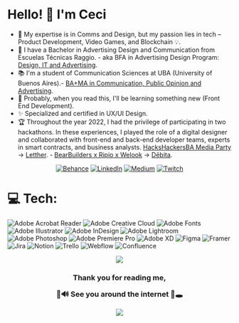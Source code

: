 <h1 align="lef">Hello! 👋 I'm Ceci</h1>


- 👩 My expertise is in Comms and Design, but my passion lies in tech – Product Development, Video Games, and Blockchain 💡.
- 🔭 I have a Bachelor in Advertising Design and Communication from Escuelas Técnicas Raggio. - aka BFA in Advertising Design Program: [Design, IT and Advertising](https://drive.google.com/drive/folders/1Ed_pwjvrikjTlwdOh0LqkrYuWULnnvNZ?usp=sharing).
- 📚 I'm a student of Communication Sciences at UBA (University of Buenos Aires).- [BA+MA in Communication, Public Opinion and Advertising](https://www.uba.ar/internacionales/contenido.php?id=549&lang=en).
- 🌱 Probably, when you read this, I'll be learning something new (Front End Development).
- ✨ Specialized and certified in UX/UI Design.
- 🏆 Throughout the year 2022, I had the privilege of participating in two hackathons. In these experiences, I played the role of a digital designer and collaborated with front-end and back-end developer teams, experts in smart contracts, and business analysts.
[HacksHackersBA Media Party](https://twitter.com/HacksHackersBA) -> [Letther](https://twitter.com/lettherxyz). - [BearBuilders x Ripio x Welook](https://twitter.com/Bear_Builders) -> [Dēbita](https://twitter.com/DebitaFinance).


<div align="center">
  
[![Behance](https://img.shields.io/badge/Behance-1769ff?logo=behance&logoColor=white)](https://behance.net/ceciliavit) [![LinkedIn](https://img.shields.io/badge/LinkedIn-%230077B5.svg?logo=linkedin&logoColor=white)](https://linkedin.com/in/vcecilia) [![Medium](https://img.shields.io/badge/Medium-12100E?logo=medium&logoColor=white)](https://medium.com/@ceciliavit) [![Twitch](https://img.shields.io/badge/Twitch-%239146FF.svg?logo=Twitch&logoColor=white)](https://twitch.tv/chechu_lia) 

</div>

# 💻 Tech:
![Adobe Acrobat Reader](https://img.shields.io/badge/Adobe%20Acrobat%20Reader-EC1C24.svg?style=flat-square&logo=Adobe%20Acrobat%20Reader&logoColor=white) ![Adobe Creative Cloud](https://img.shields.io/badge/Adobe%20Creative%20Cloud-DA1F26.svg?style=flat-square&logo=Adobe%20Creative%20Cloud&logoColor=white) ![Adobe Fonts](https://img.shields.io/badge/Adobe%20Fonts-000B1D.svg?style=flat-square&logo=Adobe%20Fonts&logoColor=white) ![Adobe Illustrator](https://img.shields.io/badge/adobe%20illustrator-%23FF9A00.svg?style=flat-square&logo=adobe%20illustrator&logoColor=white) ![Adobe InDesign](https://img.shields.io/badge/Adobe%20InDesign-49021F?style=flat-square&logo=adobeindesign&logoColor=FF3366) ![Adobe Lightroom](https://img.shields.io/badge/Adobe%20Lightroom-31A8FF.svg?style=flat-square&logo=Adobe%20Lightroom&logoColor=white) ![Adobe Photoshop](https://img.shields.io/badge/adobe%20photoshop-%2331A8FF.svg?style=flat-square&logo=adobe%20photoshop&logoColor=white) ![Adobe Premiere Pro](https://img.shields.io/badge/Adobe%20Premiere%20Pro-9999FF.svg?style=flat-square&logo=Adobe%20Premiere%20Pro&logoColor=white) ![Adobe XD](https://img.shields.io/badge/Adobe%20XD-470137?style=flat-square&logo=Adobe%20XD&logoColor=#FF61F6) ![Figma](https://img.shields.io/badge/figma-%23F24E1E.svg?style=flat-square&logo=figma&logoColor=white) ![Framer](https://img.shields.io/badge/Framer-black?style=flat-square&logo=framer&logoColor=blue) ![Jira](https://img.shields.io/badge/jira-%230A0FFF.svg?style=flat-square&logo=jira&logoColor=white) ![Notion](https://img.shields.io/badge/Notion-%23000000.svg?style=flat-square&logo=notion&logoColor=white) ![Trello](https://img.shields.io/badge/Trello-%23026AA7.svg?style=flat-square&logo=Trello&logoColor=white) ![Webflow](https://img.shields.io/badge/Webflow-4353FF?style=flat-square&logo=webflow&logoColor=white) ![Confluence](https://img.shields.io/badge/confluence-%23172BF4.svg?style=flat-square&logo=confluence&logoColor=white)

<div align="center">

![](https://github-readme-stats.vercel.app/api/top-langs/?username=chechdebug&theme=dracula&hide_border=true&include_all_commits=false&count_private=false&layout=compact)
</div>


<h3 align="center"> Thank you for reading me,

🦇🔊 See you around the internet 🐇🕳️ </h3>

<div align="center">
  
[![](https://visitcount.itsvg.in/api?id=chechdebug&icon=7&color=12)](https://visitcount.itsvg.in)

</div>
